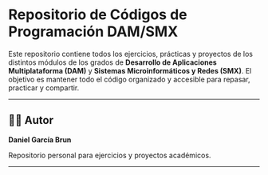 # Repositorio de Códigos de Programación DAM/SMX

Este repositorio contiene todos los ejercicios, prácticas y proyectos de los distintos módulos de los grados de **Desarrollo de Aplicaciones Multiplataforma (DAM)** y **Sistemas Microinformáticos y Redes (SMX)**. El objetivo es mantener todo el código organizado y accesible para repasar, practicar y compartir.

---
## 👨‍💻 Autor

**Daniel García Brun**  


Repositorio personal para ejercicios y proyectos académicos.

---
